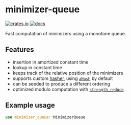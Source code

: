 # minimizer-queue

[![crates.io](https://img.shields.io/crates/v/minimizer-queue)](https://crates.io/crates/minimizer-queue)
[![docs](https://img.shields.io/docsrs/minimizer-queue)](https://docs.rs/minimizer-queue)

Fast computation of minimizers using a monotone queue.

## Features

- insertion in amortized constant time
- lookup in constant time
- keeps track of the relative position of the minimizers
- supports custom [hasher](https://doc.rust-lang.org/stable/core/hash/trait.BuildHasher.html), using [`aHash`](https://github.com/tkaitchuck/aHash) by default
- can be seeded to produce a different ordering
- optimized modulo computation with [`strength_reduce`](https://github.com/ejmahler/strength_reduce)

## Example usage

```rust
use minimizer_queue::MinimizerQueue

```
